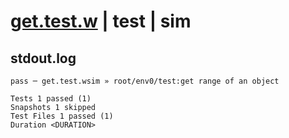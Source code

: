 # [get.test.w](../../../../../../examples/tests/sdk_tests/bucket/get.test.w) | test | sim

## stdout.log
```log
pass ─ get.test.wsim » root/env0/test:get range of an object

Tests 1 passed (1)
Snapshots 1 skipped
Test Files 1 passed (1)
Duration <DURATION>
```

